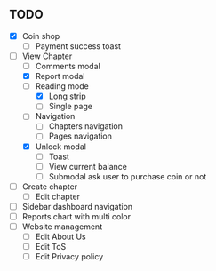 ## TODO


+  [x] Coin shop
   +  [ ] Payment success toast
+ [ ] View Chapter
  + [ ] Comments modal
  + [x] Report modal
  + [ ] Reading mode
    + [x] Long strip
    + [ ] Single page
  + [ ] Navigation
    + [ ] Chapters navigation
    + [ ] Pages navigation
  + [x] Unlock modal
    + [ ] Toast
    + [ ] View current balance
    + [ ] Submodal ask user to purchase coin or not
+ [ ] Create chapter
  + [ ] Edit chapter

+ [ ] Sidebar dashboard navigation
+ [ ] Reports chart with multi color
+ [ ] Website management 
  + [ ] Edit About Us
  + [ ] Edit ToS
  + [ ] Edit Privacy policy